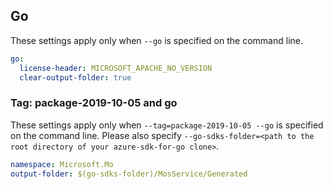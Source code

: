 ## Go

These settings apply only when `--go` is specified on the command line.

```yaml $(go)
go:
  license-header: MICROSOFT_APACHE_NO_VERSION
  clear-output-folder: true
```

### Tag: package-2019-10-05 and go

These settings apply only when `--tag=package-2019-10-05 --go` is specified on the command line.
Please also specify `--go-sdks-folder=<path to the root directory of your azure-sdk-for-go clone>`.

```yaml $(tag) == 'package-2019-10-05' && $(go)
namespace: Microsoft.Mo
output-folder: $(go-sdks-folder)/MosService/Generated
```
